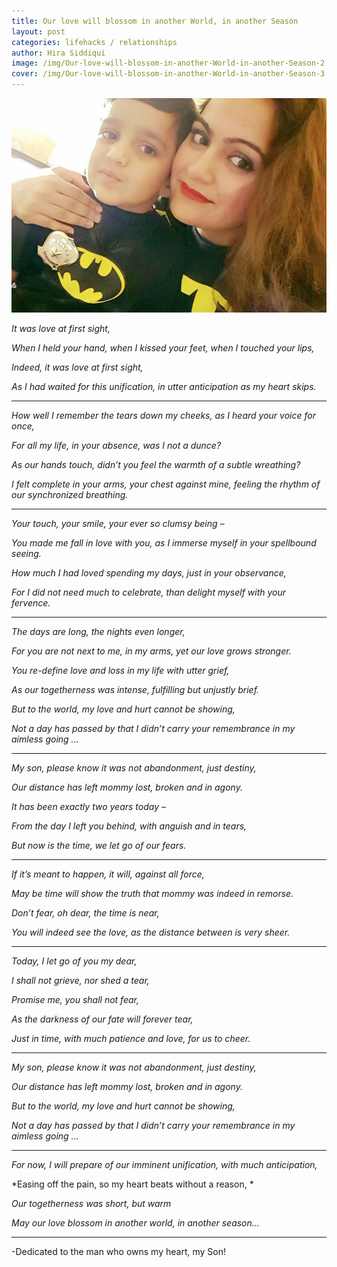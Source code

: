 ```yaml
---
title: Our love will blossom in another World, in another Season
layout: post
categories: lifehacks / relationships
author: Hira Siddiqui
image: /img/Our-love-will-blossom-in-another-World-in-another-Season-2.jpg
cover: /img/Our-love-will-blossom-in-another-World-in-another-Season-3.jpg
---
```


![Existential - Our love will blossom in another World, in another Season](/img/Our-love-will-blossom-in-another-World-in-another-Season.jpg)

*It was love at first sight,* 

*When I held your hand, when I kissed your feet, when I touched your lips,*

*Indeed, it was love at first sight,*

*As I had waited for this unification, in utter anticipation as my heart skips.*

------------------------------------------------------------------------------------

*How well I remember the tears down my cheeks, as I heard your voice for once,* 

*For all my life, in your absence, was I not a dunce?*

*As our hands touch, didn’t you feel the warmth of a subtle wreathing?*

*I felt complete in your arms, your chest against mine, feeling the rhythm of our synchronized breathing.*

------------------------------------------------------------------------------------

*Your touch, your smile, your ever so clumsy being –*

*You made me fall in love with you, as I immerse myself in your spellbound seeing.*

*How much I had loved spending my days, just in your observance,*

*For I did not need much to celebrate, than delight myself with your fervence.*

------------------------------------------------------------------------------------


*The days are long, the nights even longer,*

*For you are not next to me, in my arms, yet our love grows stronger.*

*You re-define love and loss in my life with utter grief,*

*As our togetherness was intense, fulfilling but unjustly brief.*

*But to the world, my love and hurt cannot be showing,*

*Not a day has passed by that I didn’t carry your remembrance in my aimless going …*

------------------------------------------------------------------------------------

*My son, please know it was not abandonment, just destiny,*

*Our distance has left mommy lost, broken and in agony.*

*It has been exactly two years today –*

*From the day I left you behind, with anguish and in tears,*

*But now is the time, we let go of our fears.*

------------------------------------------------------------------------------------

*If it’s meant to happen, it will, against all force,*

*May be time will show the truth that mommy was indeed in remorse.*

*Don’t fear, oh dear, the time is near,*

*You will indeed see the love, as the distance between is very sheer.*

------------------------------------------------------------------------------------

*Today, I let go of you my dear,*

*I shall not grieve, nor shed a tear,*

*Promise me, you shall not fear,*

*As the darkness of our fate will forever tear,*

*Just in time, with much patience and love, for us to cheer.*

------------------------------------------------------------------------------------

*My son, please know it was not abandonment, just destiny,*

*Our distance has left mommy lost, broken and in agony.*

*But to the world, my love and hurt cannot be showing,*

*Not a day has passed by that I didn’t carry your remembrance in my aimless going …*

------------------------------------------------------------------------------------

*For now, I will prepare of our imminent unification, with much anticipation,*

*Easing off the pain, so my heart beats without a reason, *

*Our togetherness was short, but warm*

*May our love blossom in another world, in another season...*

------------------------------------------------------------------------------------

-Dedicated to the man who owns my heart, my Son!